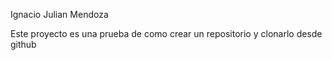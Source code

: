 Ignacio Julian Mendoza

Este proyecto es una prueba de como crear un repositorio y clonarlo desde github